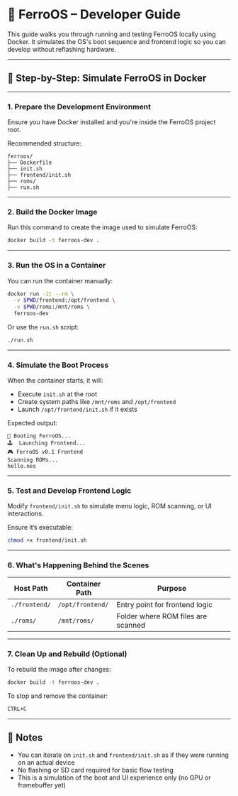 # 🐳 FerroOS – Developer Guide

This guide walks you through running and testing FerroOS locally using Docker. It simulates the OS's boot sequence and frontend logic so you can develop without reflashing hardware.

---

## 🧪 Step-by-Step: Simulate FerroOS in Docker

---

### 1. Prepare the Development Environment

Ensure you have Docker installed and you're inside the FerroOS project root.

Recommended structure:

```
ferroos/
├── Dockerfile
├── init.sh
├── frontend/init.sh
├── roms/
├── run.sh
```

---

### 2. Build the Docker Image

Run this command to create the image used to simulate FerroOS:

```bash
docker build -t ferroos-dev .
```

---

### 3. Run the OS in a Container

You can run the container manually:

```bash
docker run -it --rm \
  -v $PWD/frontend:/opt/frontend \
  -v $PWD/roms:/mnt/roms \
  ferroos-dev
```

Or use the `run.sh` script:

```bash
./run.sh
```

---

### 4. Simulate the Boot Process

When the container starts, it will:

- Execute `init.sh` at the root
- Create system paths like `/mnt/roms` and `/opt/frontend`
- Launch `/opt/frontend/init.sh` if it exists

Expected output:

```
🔧 Booting FerroOS...
🕹  Launching Frontend...
🎮 FerroOS v0.1 Frontend
Scanning ROMs...
hello.nes
```

---

### 5. Test and Develop Frontend Logic

Modify `frontend/init.sh` to simulate menu logic, ROM scanning, or UI interactions.

Ensure it’s executable:

```bash
chmod +x frontend/init.sh
```

---

### 6. What's Happening Behind the Scenes

| Host Path       | Container Path    | Purpose                |
|------------------|-------------------|-------------------------|
| `./frontend/`    | `/opt/frontend/`  | Entry point for frontend logic |
| `./roms/`        | `/mnt/roms/`      | Folder where ROM files are scanned |

---

### 7. Clean Up and Rebuild (Optional)

To rebuild the image after changes:

```bash
docker build -t ferroos-dev .
```

To stop and remove the container:

```bash
CTRL+C
```

---

## 📝 Notes

- You can iterate on `init.sh` and `frontend/init.sh` as if they were running on an actual device
- No flashing or SD card required for basic flow testing
- This is a simulation of the boot and UI experience only (no GPU or framebuffer yet)
